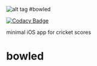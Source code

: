 ![alt tag](https://cloud.githubusercontent.com/assets/6479798/14278960/7c8d8a82-fb7e-11e5-9f32-28600beb350e.png)
#bowled

[![Codacy Badge](https://api.codacy.com/project/badge/Grade/ccbf493af6434473920d3ad4ac6e36f0)](https://www.codacy.com/app/lazyelegance/bowled?utm_source=github.com&utm_medium=referral&utm_content=lazyelegance/bowled&utm_campaign=badger)

minimal iOS app for cricket scores
# bowled
